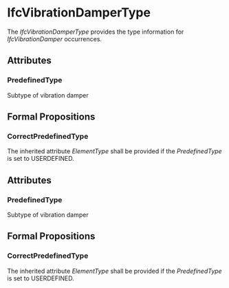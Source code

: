 # IfcVibrationDamperType

The _IfcVibrationDamperType_ provides the type information for _IfcVibrationDamper_ occurrences.
<!-- end of short definition -->

## Attributes

### PredefinedType
Subtype of vibration damper

## Formal Propositions

### CorrectPredefinedType
The inherited attribute _ElementType_ shall be provided if the _PredefinedType_ is set to USERDEFINED.

## Attributes

### PredefinedType
Subtype of vibration damper

## Formal Propositions

### CorrectPredefinedType
The inherited attribute _ElementType_ shall be provided if the _PredefinedType_ is set to USERDEFINED.
